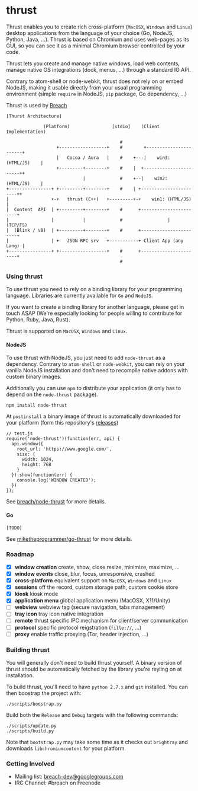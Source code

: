 thrust
======

Thrust enables you to create rich cross-platform (`MacOSX`, `Windows` and 
`Linux`) desktop applications from the language of your choice (Go, NodeJS, 
Python, Java, ...). Thrust is based on Chromium and uses web-pages as its GUI, 
so you can see it as a minimal Chromium browser controlled by your code.

Thrust lets you create and manage native windows, load web contents, manage 
native OS integrations (dock, menus, ...) through a standard IO API.

Contrary to atom-shell or node-webkit, thrust does not rely on or embed 
NodeJS, making it usable directly from your usual programming environment 
(simple `require` in NodeJS, `pip` package, Go dependency, ...)

Thrust is used by [Breach](http://breach.cc)

```
[Thurst Architecture]

              (Platform)                [stdio]    (Client Implementation)
                                                                            
                                           #
                   +------------------+    #        +-----------------------+
                   |   Cocoa / Aura   |    #    +---|    win3: (HTML/JS)    |
                   +---------+--------+    #    |  +-----------------------++
                             |             #    +--|    win2: (HTML/JS)    |
+----------------+ +---------+--------+    #    | +-----------------------++
|                +-+   thrust (C++)   +---------+-+    win1: (HTML/JS)    |
|  Content  API  | +---------+--------+    #      +-----------------------+
|                |           |             #                 | (TCP/FS)      
|  (Blink / v8)  | +---------+--------+    #      +-----------------------+
|                | +   JSON RPC srv   +-----------+ Client App (any Lang) |
+----------------+ +------------------+    #      +-----------------------+
                                           #
```

### Using thrust

To use thrust you need to rely on a binding library for your programming 
language.  Libraries are currently available for `Go` and `NodeJS`. 

If you want to create a binding library for another language, please get in 
touch ASAP (We're especially looking for people willing to contribute for 
Python, Ruby, Java, Rust).

Thrust is supported on `MacOSX`, `Windows` and `Linux`.

#### NodeJS

To use thrust with NodeJS, you just need to add `node-thrust` as a dependency.
Contrary to `atom-shell` or `node-webkit`, you can rely on your vanilla NodeJS
installation and don't need to recompile native addons with custom binary images.

Additionally you can use `npm` to distribute your application (it only has to 
depend on the `node-thrust` package).

```
npm install node-thrust
```

At `postinstall` a binary image of thrust is automatically downloaded for your 
platform (form this repository's [releases](https://github.com/breach/thrust/releases))

```
// test.js
require('node-thrust')(function(err, api) {
  api.window({
    root_url: 'https://www.google.com/',
    size: {
      width: 1024,
      height: 768
    }
  }).show(function(err) {
    console.log('WINDOW CREATED');
  })
});
```

See [breach/node-thrust](https://github.com/breach/node-thrust) for more details.

#### Go

```
[TODO]
```

See [miketheprogrammer/go-thrust](https://github.com/miketheprogrammer/go-thrust) for more details.

### Roadmap

- [x] **window creation** create, show, close resize, minimize, maximize, ...
- [x] **window events** close, blur, focus, unresponsive, crashed
- [x] **cross-platform** equivalent support on `MacOSX`, `Windows` and `Linux`
- [x] **sessions** off the record, custom storage path, custom cookie store
- [x] **kiosk** kiosk mode
- [x] **application menu** global application menu (MacOSX, X11/Unity)
- [ ] **webview** webview tag (secure navigation, tabs management)
- [ ] **tray icon** tray icon native integration
- [ ] **remote** thrust specific IPC mechanism for client/server communication
- [ ] **protocol** specific protocol reigstration (`fille://`, ...)
- [ ] **proxy** enable traffic proxying (Tor, header injection, ...)

### Building thrust

You will generally don't need to build thrust yourself. A binary version of 
thrust should be automatically fetched by the library you're reyling on at 
installation.

To build thrust, you'll need to have `python 2.7.x` and `git` installed. You can 
then boostrap the project with:
```
./scripts/boostrap.py                                
```

Build both the `Release` and `Debug` targets with the following commands:
```
./scripts/update.py
./scripts/build.py
```

Note that `bootstrap.py` may take some time as it checks out `brightray` and
downloads `libchromiumcontent` for your platform.


### Getting Involved

- Mailing list: [breach-dev@googlegroups.com](https://groups.google.com/d/forum/breach-dev)
- IRC Channel: #breach on Freenode

